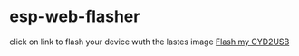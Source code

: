 # esp-web-flasher
click on link to flash your device wuth the lastes image
[Flash my CYD2USB](https://rovel.github.io/esp-web-flasher/flash)
